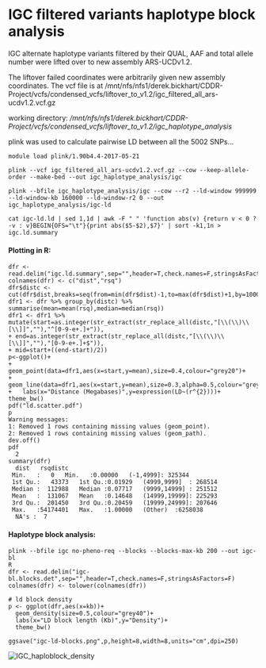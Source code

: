 IGC filtered variants haplotype block analysis
==============================================

IGC alternate haplotype variants filtered by their QUAL, AAF and total allele number were lifted over to new assembly ARS-UCDv1.2.

The liftover failed coordinates were arbitrarily given new assembly coordinates. The vcf file is at /mnt/nfs/nfs1/derek.bickhart/CDDR-Project/vcfs/condensed_vcfs/liftover_to_v1.2/igc_filtered_all_ars-ucdv1.2.vcf.gz

working directory: */mnt/nfs/nfs1/derek.bickhart/CDDR-Project/vcfs/condensed_vcfs/liftover_to_v1.2/igc_haplotype_analysis*   

 plink was used to calculate pairwise LD between all the 5002 SNPs...

    module load plink/1.90b4.4-2017-05-21
    
    plink --vcf igc_filtered_all_ars-ucdv1.2.vcf.gz --cow --keep-allele-order --make-bed --out igc_haplotype_analysis/igc
    
    plink --bfile igc_haplotype_analysis/igc --cow --r2 --ld-window 999999 --ld-window-kb 160000 --ld-window-r2 0 --out igc_haplotype_analysis/igc-ld
    
    cat igc-ld.ld | sed 1,1d | awk -F " " 'function abs(v) {return v < 0 ? -v : v}BEGIN{OFS="\t"}{print abs($5-$2),$7}' | sort -k1,1n > igc.ld.summary



#### Plotting in R: ####

    dfr <- read.delim("igc.ld.summary",sep="",header=T,check.names=F,stringsAsFactors=F)
    colnames(dfr) <- c("dist","rsq")
    dfr$distc <- cut(dfr$dist,breaks=seq(from=min(dfr$dist)-1,to=max(dfr$dist)+1,by=100000))
    dfr1 <- dfr %>% group_by(distc) %>% summarise(mean=mean(rsq),median=median(rsq))
    dfr1 <- dfr1 %>% mutate(start=as.integer(str_extract(str_replace_all(distc,"[\\(\\)\\[\\]]",""),"^[0-9-e+.]+")),
    + end=as.integer(str_extract(str_replace_all(distc,"[\\(\\)\\[\\]]",""),"[0-9-e+.]+$")),
    + mid=start+((end-start)/2))
    p<-ggplot()+
    +   geom_point(data=dfr1,aes(x=start,y=mean),size=0.4,colour="grey20")+
    +   geom_line(data=dfr1,aes(x=start,y=mean),size=0.3,alpha=0.5,colour="grey40")+
    +   labs(x="Distance (Megabases)",y=expression(LD~(r^{2})))+ theme_bw()
    pdf("ld.scatter.pdf")
    p
    Warning messages:
    1: Removed 1 rows containing missing values (geom_point).
    2: Removed 1 rows containing missing values (geom_path).
    dev.off()
    pdf
      2
    summary(dfr)
      dist   rsqdistc
     Min.   :   0   Min.   :0.00000   (-1,4999]: 325344
     1st Qu.:   43373   1st Qu.:0.01929   (4999,9999]  : 268514
     Median :  112988   Median :0.07717   (9999,14999] : 251512
     Mean   :  131067   Mean   :0.14648   (14999,19999]: 225293
     3rd Qu.:  201450   3rd Qu.:0.20459   (19999,24999]: 207646
     Max.   :54174401   Max.   :1.00000   (Other)  :6258038
      NA's :  7


#### Haplotype block analysis: ####

    plink --bfile igc no-pheno-req --blocks --blocks-max-kb 200 --out igc-bl
    R
    dfr <- read.delim("igc-bl.blocks.det",sep="",header=T,check.names=F,stringsAsFactors=F)
    colnames(dfr) <- tolower(colnames(dfr))
    
    # ld block density
    p <- ggplot(dfr,aes(x=kb))+
      geom_density(size=0.5,colour="grey40")+
      labs(x="LD block length (Kb)",y="Density")+
      theme_bw()
    
    ggsave("igc-ld-blocks.png",p,height=8,width=8,units="cm",dpi=250)

![IGC_haploblock_density](https://i.imgur.com/6kTHFPS.png)